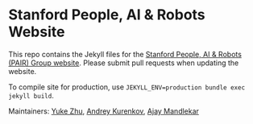# Stanford People, AI & Robots Website

This repo contains the Jekyll files for the [Stanford People, AI & Robots (PAIR) Group website](https://pair.stanford.edu). Please submit pull requests when updating the website.

To compile site for production, use `JEKYLL_ENV=production bundle exec jekyll build`.

Maintainers: [Yuke Zhu](https://web.stanford.edu/~yukez/), [Andrey Kurenkov](http://www.andreykurenkov.com/), [Ajay Mandlekar](http://web.stanford.edu/~amandlek/)
